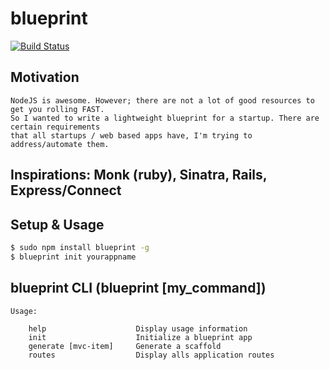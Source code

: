 
# blueprint

[![Build Status](https://secure.travis-ci.org/edwardhotchkiss/blueprint.png)](http://travis-ci.org/edwardhotchkiss/blueprint)

## Motivation

	NodeJS is awesome. However; there are not a lot of good resources to get you rolling FAST.
  	So I wanted to write a lightweight blueprint for a startup. There are certain requirements 
  	that all startups / web based apps have, I'm trying to address/automate them.

## Inspirations: Monk (ruby), Sinatra, Rails, Express/Connect

## Setup & Usage

```bash
$ sudo npm install blueprint -g
$ blueprint init yourappname
```

## blueprint CLI (blueprint [my_command])

	Usage:

   		help             		Display usage information
      	init					Initialize a blueprint app
      	generate [mvc-item]		Generate a scaffold
      	routes 					Display alls application routes

